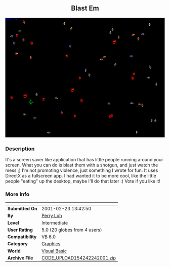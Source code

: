 ﻿<div align="center">

## Blast Em

<img src="PIC2001224136261155.gif">
</div>

### Description

It's a screen saver like application that has little people running around your screen. What you can do is blast them with a shotgun, and just watch the mess ;) I'm not promoting violence, just something I wrote for fun. It uses DirectX as a fullscreen app. I had wanted it to be more cool, like the little people "eating" up the desktop, maybe I'll do that later :) Vote if you like it!
 
### More Info
 


<span>             |<span>
---                |---
**Submitted On**   |2001-02-23 13:42:50
**By**             |[Perry Loh](https://github.com/Planet-Source-Code/PSCIndex/blob/master/ByAuthor/perry-loh.md)
**Level**          |Intermediate
**User Rating**    |5.0 (20 globes from 4 users)
**Compatibility**  |VB 6\.0
**Category**       |[Graphics](https://github.com/Planet-Source-Code/PSCIndex/blob/master/ByCategory/graphics__1-46.md)
**World**          |[Visual Basic](https://github.com/Planet-Source-Code/PSCIndex/blob/master/ByWorld/visual-basic.md)
**Archive File**   |[CODE\_UPLOAD154242242001\.zip](https://github.com/Planet-Source-Code/perry-loh-blast-em__1-21289/archive/master.zip)








